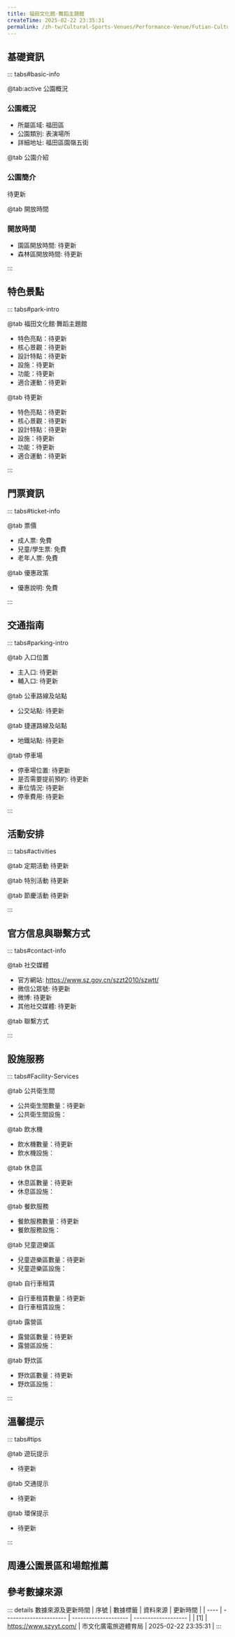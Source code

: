 ```yaml
---
title: 福田文化館·舞蹈主題館
createTime: 2025-02-22 23:35:31
permalink: /zh-tw/Cultural-Sports-Venues/Performance-Venue/Futian-Cultural-Center·Dance-Theme-Pavilion/
---
```



<script setup>
import ImageSwiper from '/.vuepress/theme/components/ImageSwiper.vue'
// 轮播图数据
const swiperItems = [
    {
                link: 'https://www.szyyt.com/vancheerfile/images/2024/12/20241206143332910.jpg',
                title: '福田文化館·舞蹈主題館',
                description: '待更新...',
                author: '市文化廣電旅遊體育局',
                date: '2025/02/23'
                },
  {
                link: 'https://www.szyyt.com/vancheerfile/images/2024/12/20241206143332910.jpg',
                title: '福田文化館·舞蹈主題館',
                description: '待更新...',
                author: '市文化廣電旅遊體育局',
                date: '2025/02/23'
                }
]
// 配置项
const swiperConfig = {
  height: 500,
  showInfo: true
}
</script>
<!-- 轮播图组件 -->
<ImageSwiper :items="swiperItems" :config="swiperConfig" />



## 基礎資訊

::: tabs#basic-info

@tab:active 公園概況
### 公園概況
- 所屬區域: 福田區
- 公園類別: 表演場所
- 詳細地址: 福田區園嶺五街

@tab 公園介紹
### 公園簡介
待更新

@tab 開放時間
### 開放時間
- 園區開放時間: 待更新
- 森林區開放時間: 待更新

:::

## 特色景點

::: tabs#park-intro

@tab 福田文化館·舞蹈主題館
<ImageCard
image="https://www.szyyt.com/vancheerfile/images/2024/12/20241206143332910.jpg"
    title="福田文化館·舞蹈主題館"
    description="待更新"
    date=""
    author="市文化廣電旅遊體育局"
/>


- 特色亮點：待更新
- 核心景觀：待更新
- 設計特點：待更新
- 設施：待更新
- 功能：待更新
- 適合運動：待更新

@tab 待更新
<ImageCard
image="https://www.szyyt.com/vancheerfile/images/2024/12/20241206143332910.jpg"
    title="福田文化館·舞蹈主題館"
    description="待更新"
    date=""
    author="市文化廣電旅遊體育局"
/>


- 特色亮點：待更新
- 核心景觀：待更新
- 設計特點：待更新
- 設施：待更新
- 功能：待更新
- 適合運動：待更新

:::

## 門票資訊

::: tabs#ticket-info

@tab 票價
- 成人票: 免費
- 兒童/學生票: 免費
- 老年人票: 免費

@tab 優惠政策
- 優惠說明: 免費

:::

## 交通指南

::: tabs#parking-intro

@tab 入口位置
- 主入口: 待更新
- 輔入口: 待更新

@tab 公車路線及站點
- 公交站點: 待更新

@tab 捷運路線及站點
- 地鐵站點: 待更新

@tab 停車場
- 停車場位置: 待更新
- 是否需要提前預約: 待更新
- 車位情況: 待更新
- 停車費用: 待更新

:::

## 活動安排

::: tabs#activities

@tab 定期活動
待更新

@tab 特別活動
待更新

@tab 節慶活動
待更新

:::

## 官方信息與聯繫方式

::: tabs#contact-info

@tab 社交媒體
- 官方網站: https://www.sz.gov.cn/szzt2010/szwtt/
- 微信公眾號: 待更新
- 微博: 待更新
- 其他社交媒體: 待更新

@tab 聯繫方式

:::

## 設施服務

::: tabs#Facility-Services

@tab 公共衛生間
- 公共衛生間數量：待更新
- 公共衛生間設施：

@tab 飲水機
- 飲水機數量：待更新
- 飲水機設施：

@tab 休息區
- 休息區數量：待更新
- 休息區設施：

@tab 餐飲服務
- 餐飲服務數量：待更新
- 餐飲服務設施：

@tab 兒童遊樂區
- 兒童遊樂區數量：待更新
- 兒童遊樂區設施：

@tab 自行車租賃
- 自行車租賃數量：待更新
- 自行車租賃設施：

@tab 露營區
- 露營區數量：待更新
- 露營區設施：

@tab 野炊區
- 野炊區數量：待更新
- 野炊區設施：

:::

## 溫馨提示

::: tabs#tips

@tab 遊玩提示
- 待更新

@tab 交通提示
- 待更新

@tab 環保提示
- 待更新

:::

## 周邊公園景區和場館推薦

<CardGrid>
  <ImageCard
        image="https://www.sz.gov.cn/img/4/4224/4224435/11485498.png"
        title="福田文化館·石廈戲劇主題館"
        description="福田文體中心·戲劇主題館建築面積約7997平方米,該館設有24小時自習室、展廳、休閒吧、排練室、沙⻰區、文化義工驛站以及可容納約600人的劇場等設施,常年開展藝術沙⻰、多維戲劇、週末戲劇匯等常規系列活動。該館以戲劇為主題,通過和孟京輝福田戲劇工作室、濮存昕福田兒童戲劇發展工作室等戲劇創作演出單位合作,以首批'中國兒童⻘少年戲劇藝術普及推廣中心'落腳福田為契機,積極推動原創戲劇、本土戲劇、⻘少年戲劇藝術普及推廣中心'落腳福田為契機,積極推動原創戲劇、本土戲劇、⻘少年戲劇藝術普及推廣中心'落腳福田為契機,積極推動原創戲劇、本土戲劇、⻘少年戲劇藝術普及推廣中心'落腳福田為契機,積極推動原創戲劇、本土戲劇、⻘少年戲劇藝術普及推廣中心'落腳福田為契機,積極推動原創戲劇、本土戲劇、⻘少年戲劇發展,並透過舉辦高地戲劇年展、福田兒童教育。"
        href="/zh-tw/Cultural-Sports-Venues/Performance-Venue/Futian-Cultural-Center·Shixia-Drama-Theme-Pavilion/"
        author="待更新"
        date="2025/01/02"
      />
      <ImageCard
        image="https://www.sz.gov.cn/img/4/4224/4224435/11485498.png"
        title="福田文化館·石廈戲劇主題館"
        description="福田文體中心·戲劇主題館建築面積約7997平方米,該館設有24小時自習室、展廳、休閒吧、排練室、沙⻰區、文化義工驛站以及可容納約600人的劇場等設施,常年開展藝術沙⻰、多維戲劇、週末戲劇匯等常規系列活動。該館以戲劇為主題,通過和孟京輝福田戲劇工作室、濮存昕福田兒童戲劇發展工作室等戲劇創作演出單位合作,以首批'中國兒童⻘少年戲劇藝術普及推廣中心'落腳福田為契機,積極推動原創戲劇、本土戲劇、⻘少年戲劇藝術普及推廣中心'落腳福田為契機,積極推動原創戲劇、本土戲劇、⻘少年戲劇藝術普及推廣中心'落腳福田為契機,積極推動原創戲劇、本土戲劇、⻘少年戲劇藝術普及推廣中心'落腳福田為契機,積極推動原創戲劇、本土戲劇、⻘少年戲劇藝術普及推廣中心'落腳福田為契機,積極推動原創戲劇、本土戲劇、⻘少年戲劇發展,並透過舉辦高地戲劇年展、福田兒童教育。"
        href="/zh-tw/Cultural-Sports-Venues/Performance-Venue/Futian-Cultural-Center·Shixia-Drama-Theme-Pavilion/"
        author="待更新"
        date="2025/01/02"
      />
    </CardGrid>


## 參考數據來源

::: details 數據來源及更新時間
| 序號 | 數據標籤               | 資料來源             | 更新時間            |
| ---- | ---------------------- | -------------------- | ------------------- |
| [1]  | https://www.szyyt.com/ | 市文化廣電旅遊體育局 | 2025-02-22 23:35:31 |
:::

